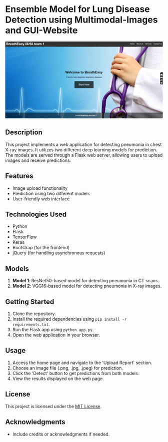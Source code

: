 # Ensemble Model for Lung Disease Detection using Multimodal-Images and GUI-Website
![GitHub Logo](https://raw.githubusercontent.com/sheetallamani/Ensemble-Model-for-Lung-Disease-Detection-using-Multimodal-Images-and-GUI-Website/main/Images/1st%20page.png)

## Description
 
This project implements a web application for detecting pneumonia in chest X-ray images. It utilizes two different deep learning models for prediction. The models are served through a Flask web server, allowing users to upload images and receive predictions.

## Features

- Image upload functionality
- Prediction using two different models
- User-friendly web interface

## Technologies Used

- Python
- Flask
- TensorFlow
- Keras
- Bootstrap (for the frontend)
- jQuery (for handling asynchronous requests)

## Models

1. **Model 1**: ResNet50-based model for detecting pneumonia in CT scans.
2. **Model 2**: VGG16-based model for detecting pneumonia in X-ray images.

## Getting Started

1. Clone the repository.
2. Install the required dependencies using `pip install -r requirements.txt`.
3. Run the Flask app using `python app.py`.
4. Open the web application in your browser.

## Usage

1. Access the home page and navigate to the 'Upload Report' section.
2. Choose an image file (.png, .jpg, .jpeg) for prediction.
3. Click the 'Detect' button to get predictions from both models.
4. View the results displayed on the web page.


## License

This project is licensed under the [MIT License](LICENSE).

## Acknowledgments

- Include credits or acknowledgments if needed.


